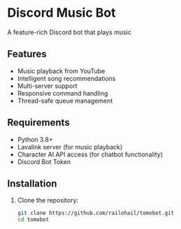 # Discord Music Bot

A feature-rich Discord bot that plays music

## Features

- Music playback from YouTube
- Intelligent song recommendations
- Multi-server support
- Responsive command handling
- Thread-safe queue management

## Requirements

- Python 3.8+
- Lavalink server (for music playback)
- Character AI API access (for chatbot functionality)
- Discord Bot Token

## Installation

1. Clone the repository:
   ```bash
   git clone https://github.com/railohail/tomobot.git
   cd tomobot
   ```
